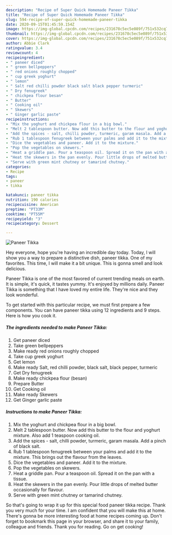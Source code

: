 ```yaml
---
description: "Recipe of Super Quick Homemade Paneer Tikka"
title: "Recipe of Super Quick Homemade Paneer Tikka"
slug: 594-recipe-of-super-quick-homemade-paneer-tikka
date: 2020-09-15T01:45:59.154Z
image: https://img-global.cpcdn.com/recipes/231678c5ec5e089f/751x532cq70/paneer-tikka-recipe-main-photo.jpg
thumbnail: https://img-global.cpcdn.com/recipes/231678c5ec5e089f/751x532cq70/paneer-tikka-recipe-main-photo.jpg
cover: https://img-global.cpcdn.com/recipes/231678c5ec5e089f/751x532cq70/paneer-tikka-recipe-main-photo.jpg
author: Abbie Clark
ratingvalue: 3.4
reviewcount: 4
recipeingredient:
- " paneer diced"
- " green bellpeppers"
- " red onions roughly chopped"
- " cup greek yoghurt"
- " lemon"
- " Salt red chilli powder black salt black pepper turmeric"
- " Dry fenugreek"
- " chickpea flour besan"
- " Butter"
- " Cooking oil"
- " Skewers"
- " Ginger garlic paste"
recipeinstructions:
- "Mix the yoghurt and chickpea flour in a big bowl."
- "Melt 2 tablespoon butter. Now add this butter to the flour and yoghurt mixture. Also add 1 teaspoon cooking oil."
- "Add the spices - salt, chilli powder, turmeric, garam masala. Add a pinch of black salt."
- "Rub 1 tablespoon fenugreek between your palms and add it to the mixture. This brings out the flavour from the leaves."
- "Dice the vegetables and paneer. Add it to the mixture."
- "Pop the vegetables on skewers."
- "Heat a griddle pan. Pour a teaspoon oil. Spread it on the pan with a tissue."
- "Heat the skewers in the pan evenly. Pour little drops of melted butter occasionally for flavour."
- "Serve with green mint chutney or tamarind chutney."
categories:
- Recipe
tags:
- paneer
- tikka

katakunci: paneer tikka 
nutrition: 190 calories
recipecuisine: American
preptime: "PT33M"
cooktime: "PT55M"
recipeyield: "3"
recipecategory: Dessert

---
```



![Paneer Tikka](https://img-global.cpcdn.com/recipes/231678c5ec5e089f/751x532cq70/paneer-tikka-recipe-main-photo.jpg)

Hey everyone, hope you're having an incredible day today. Today, I will show you a way to prepare a distinctive dish, paneer tikka. One of my favorites. This time, I will make it a bit unique. This is gonna smell and look delicious.



Paneer Tikka is one of the most favored of current trending meals on earth. It is simple, it's quick, it tastes yummy. It's enjoyed by millions daily. Paneer Tikka is something that I have loved my entire life. They're nice and they look wonderful.


To get started with this particular recipe, we must first prepare a few components. You can have paneer tikka using 12 ingredients and 9 steps. Here is how you cook it.

<!--inarticleads1-->

##### The ingredients needed to make Paneer Tikka:

1. Get  paneer diced
1. Take  green bellpeppers
1. Make ready  red onions roughly chopped
1. Take  cup greek yoghurt
1. Get  lemon
1. Make ready  Salt, red chilli powder, black salt, black pepper, turmeric
1. Get  Dry fenugreek
1. Make ready  chickpea flour (besan)
1. Prepare  Butter
1. Get  Cooking oil
1. Make ready  Skewers
1. Get  Ginger garlic paste




<!--inarticleads2-->

##### Instructions to make Paneer Tikka:

1. Mix the yoghurt and chickpea flour in a big bowl.
1. Melt 2 tablespoon butter. Now add this butter to the flour and yoghurt mixture. Also add 1 teaspoon cooking oil.
1. Add the spices - salt, chilli powder, turmeric, garam masala. Add a pinch of black salt.
1. Rub 1 tablespoon fenugreek between your palms and add it to the mixture. This brings out the flavour from the leaves.
1. Dice the vegetables and paneer. Add it to the mixture.
1. Pop the vegetables on skewers.
1. Heat a griddle pan. Pour a teaspoon oil. Spread it on the pan with a tissue.
1. Heat the skewers in the pan evenly. Pour little drops of melted butter occasionally for flavour.
1. Serve with green mint chutney or tamarind chutney.




So that's going to wrap it up for this special food paneer tikka recipe. Thank you very much for your time. I am confident that you will make this at home. There's gonna be more interesting food at home recipes coming up. Don't forget to bookmark this page in your browser, and share it to your family, colleague and friends. Thank you for reading. Go on get cooking!
